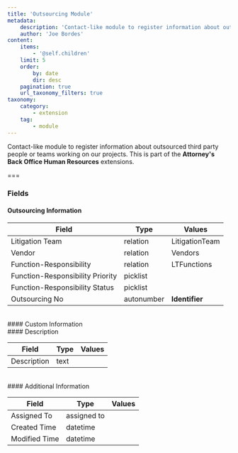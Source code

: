 ```yaml
---
title: 'Outsourcing Module'
metadata:
    description: 'Contact-like module to register information about outsourced third party people or teams working on our projects.This is part of the Attorneys Back Office Human Resources extensions.'
    author: 'Joe Bordes'
content:
    items:
        - '@self.children'
    limit: 5
    order:
        by: date
        dir: desc
    pagination: true
    url_taxonomy_filters: true
taxonomy:
    category:
        - extension
    tag:
        - module
---
```


Contact-like module to register information about outsourced third party people or teams working on our projects.
This is part of the **Attorney's Back Office Human Resources** extensions.

===

### Fields

#### Outsourcing Information

<table class="table table-striped">
<thead>
<tr class="header">
<th>Field</th>
<th>Type</th>
<th>Values</th>
</tr>
</thead>
<tbody>
<tr>
<td>Litigation Team</td>
<td>relation</td>
<td>LitigationTeam</td>
</tr>
<tr>
<td>Vendor</td>
<td>relation</td>
<td>Vendors</td>
</tr>
<tr>
<td>Function-Responsibility</td>
<td>relation</td>
<td>LTFunctions</td>
</tr>
<tr>
<td>Function-Responsibility Priority</td>
<td>picklist</td>
<td></td>
</tr>
<tr>
<td>Function-Responsibility Status</td>
<td>picklist</td>
<td></td>
</tr>
<tr>
<td>Outsourcing No</td>
<td>autonumber</td>
<td><strong>Identifier</strong></td>
</tr>
</tbody>
</table>
<br>
#### Custom Information
<br>
#### Description

<table class="table table-striped">
<thead>
<tr class="header">
<th>Field</th>
<th>Type</th>
<th>Values</th>
</tr>
</thead>
<tbody>
<tr>
<td>Description</td>
<td>text</td>
<td></td>
</tr>
</tbody>
</table>
<br>
#### Additional Information

<table class="table table-striped">
<thead>
<tr class="header">
<th>Field</th>
<th>Type</th>
<th>Values</th>
</tr>
</thead>
<tbody>
<tr>
<td>Assigned To</td>
<td>assigned to</td>
<td></td>
</tr>
<tr>
<td>Created Time</td>
<td>datetime</td>
<td></td>
</tr>
<tr>
<td>Modified Time</td>
<td>datetime</td>
<td></td>
</tr>
</tbody>
</table>
